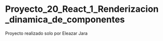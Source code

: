 # Proyecto_20_React_1_Renderizacion_dinamica_de_componentes
Proyecto realizado solo por Eleazar Jara

